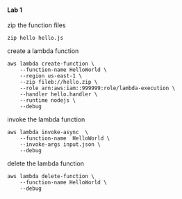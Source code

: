 #### Lab 1

zip the function files

```unix
zip hello hello.js
```

create a lambda function

```unix
aws lambda create-function \
    --function-name HelloWorld \
    --region us-east-1 \
    --zip fileb://hello.zip \
    --role arn:aws:iam::999999:role/lambda-execution \
    --handler hello.handler \
    --runtime nodejs \
    --debug
```

invoke the lambda function

```unix
aws lambda invoke-async  \
    --function-name  HelloWorld \
    --invoke-args input.json \
    --debug
```

delete the lambda function

```unix
aws lambda delete-function \
    --function-name HelloWorld \
    --debug
```
